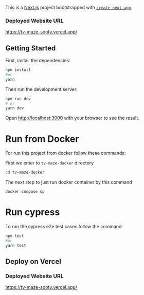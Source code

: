 This is a [Next.js](https://nextjs.org/) project bootstrapped with [`create-next-app`](https://github.com/vercel/next.js/tree/canary/packages/create-next-app).

### Deployed Website URL

https://tv-maze-sooty.vercel.app/

## Getting Started

First, install the dependencies:

```bash
npm install
#or
yarn
```

Then run the development server:

```bash
npm run dev
# or
yarn dev
```


Open [http://localhost:3000](http://localhost:3000) with your browser to see the result.


# Run from Docker

For run this project from docker follow these commands:

First we enter to `tv-maze-docker` directory
```bash
cd tv-maze-docker
```
The next step to just run docker container by this command
```bash
docker compose up
```

# Run cypress 

To run the cypress e2e test cases follow the command:


```bash
npm test 
#or
yarn test
```

## Deploy on Vercel


### Deployed Website URL

https://tv-maze-sooty.vercel.app/
